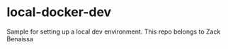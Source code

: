 # local-docker-dev
Sample for setting up a local dev environment.
This repo belongs to Zack Benaissa

